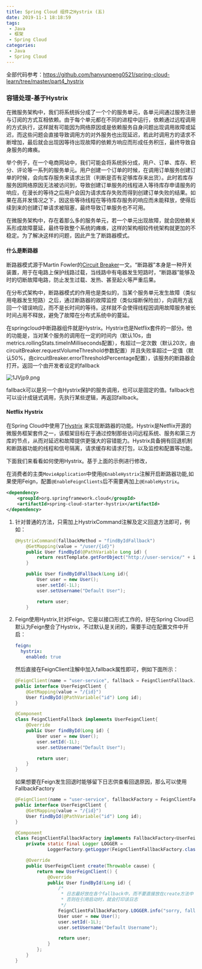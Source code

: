 ```yaml
---
title: Spring Cloud 组件之Hystrix (五)
date: 2019-11-1 18:18:59
tags:
 - Java 
 - 框架
 - Spring Cloud
categories:
 - Java
 - Spring Cloud
---
```


全部代码参考：<https://github.com/hanyunpeng0521/spring-cloud-learn/tree/master/part4_hystrix>

### 容错处理-基于Hystrix

在微服务架构中，我们将系统拆分成了一个个的服务单元，各单元间通过服务注册与订阅的方式互相依赖。由于每个单元都在不同的进程中运行，依赖通过远程调用的方式执行，这样就有可能因为网络原因或是依赖服务自身问题出现调用故障或延迟，而这些问题会直接导致调用方的对外服务也出现延迟，若此时调用方的请求不断增加，最后就会出现因等待出现故障的依赖方响应而形成任务积压，最终导致自身服务的瘫痪。

<!--more-->

举个例子，在一个电商网站中，我们可能会将系统拆分成，用户、订单、库存、积分、评论等一系列的服务单元。用户创建一个订单的时候，在调用订单服务创建订单的时候，会向库存服务来请求出货（判断是否有足够库存来出货）。此时若库存服务因网络原因无法被访问到，导致创建订单服务的线程进入等待库存申请服务的响应，在漫长的等待之后用户会因为请求库存失败而得到创建订单失败的结果。如果在高并发情况之下，因这些等待线程在等待库存服务的响应而未能释放，使得后续到来的创建订单请求被阻塞，最终导致订单服务也不可用。

在微服务架构中，存在着那么多的服务单元，若一个单元出现故障，就会因依赖关系形成故障蔓延，最终导致整个系统的瘫痪，这样的架构相较传统架构就更加的不稳定。为了解决这样的问题，因此产生了断路器模式。

#### 什么是断路器

断路器模式源于Martin Fowler的[Circuit Breaker](http://martinfowler.com/bliki/CircuitBreaker.html)一文。“断路器”本身是一种开关装置，用于在电路上保护线路过载，当线路中有电器发生短路时，“断路器”能够及时的切断故障电路，防止发生过载、发热、甚至起火等严重后果。

在分布式架构中，断路器模式的作用也是类似的，当某个服务单元发生故障（类似用电器发生短路）之后，通过断路器的故障监控（类似熔断保险丝），向调用方返回一个错误响应，而不是长时间的等待。这样就不会使得线程因调用故障服务被长时间占用不释放，避免了故障在分布式系统中的蔓延。

在springcloud中断路器组件就是Hystrix。Hystrix也是Netflix套件的一部分。他的功能是，当对某个服务的调用在一定的时间内（默认10s，由metrics.rollingStats.timeInMilliseconds配置），有超过一定次数（默认20次，由circuitBreaker.requestVolumeThreshold参数配置）并且失败率超过一定值（默认50%，由circuitBreaker.errorThresholdPercentage配置），该服务的断路器会打开。返回一个由开发者设定的fallback

![1JVjp9.png](https://s2.ax1x.com/2020/02/01/1JVjp9.png)

fallback可以是另一个由Hystrix保护的服务调用，也可以是固定的值。fallback也可以设计成链式调用，先执行某些逻辑，再返回fallback。

#### Netflix Hystrix

在Spring Cloud中使用了[Hystrix](https://github.com/Netflix/Hystrix) 来实现断路器的功能。Hystrix是Netflix开源的微服务框架套件之一，该框架目标在于通过控制那些访问远程系统、服务和第三方库的节点，从而对延迟和故障提供更强大的容错能力。Hystrix具备拥有回退机制和断路器功能的线程和信号隔离，请求缓存和请求打包，以及监控和配置等功能。

下面我们来看看如何使用Hystrix。基于上面的示例进行修改，

在消费者的主类`MovieApplication`中使用`@EnableHystrix`注解开启断路器功能,如果使用Feign，配置`@EnableFeignClients`后不需要再加上`@EnableHystrix`。

```xml
<dependency>
    <groupId>org.springframework.cloud</groupId>
    <artifactId>spring-cloud-starter-hystrix</artifactId>
</dependency>
```

1. 针对普通的方法，只需加上HystrixCommand注解及定义回退方法即可，例如：

   ```java
   @HystrixCommand(fallbackMethod = "findByIdFallback")
       @GetMapping(value = "/user/{id}")
       public User findById(@PathVariable Long id) {
           return restTemplate.getForObject("http://user-service/" + id, User.class);
       }
   
       public User findByIdFallback(Long id){
           User user = new User();
           user.setId(-1L);
           user.setUsername("Default User");
   
           return user;
       }
   ```

2. Feign使用Hystrix,针对Feign，它是以接口形式工作的，好在Spring Cloud已默认为Feign整合了Hystrix，不过默认是关闭的，需要手动在配置文件中开启：

   ```yml
   feign:
     hystrix:
       enabled: true
   ```

   然后直接在FeignClient注解中加入fallback属性即可，例如下面所示：

   ```java
   @FeignClient(name = "user-service", fallback = FeignClientFallback.class)
   public interface UserFeignClient {
       @GetMapping(value = "/{id}")
       User findById(@PathVariable("id") Long id);
   }
   
   @Component
   class FeignClientFallback implements UserFeignClient{
       @Override
       public User findById(Long id) {
           User user = new User();
           user.setId(-1L);
           user.setUsername("Default User");
   
           return user;
       }
   }
   ```

   如果想要在Feign发生回退时能够留下日志供查看回退原因，那么可以使用FallbackFactory

   ```java
   @FeignClient(name = "user-service", fallbackFactory = FeignClientFallbackFactory.class)
   public interface UserFeignClient {
       @GetMapping(value = "/{id}")
       User findById(@PathVariable("id") Long id);
   }
   
   @Component
   class FeignClientFallbackFactory implements FallbackFactory<UserFeignClient> {
       private static final Logger LOGGER =
               LoggerFactory.getLogger(FeignClientFallbackFactory.class);
   
       @Override
       public UserFeignClient create(Throwable cause) {
           return new UserFeignClient() {
               @Override
               public User findById(Long id) {
                   /*
                    * 日志最好放在各个fallback中，而不要直接放在create方法中
                    * 否则在引用启动时，就会打印该日志
                    */
                   FeignClientFallbackFactory.LOGGER.info("sorry, fallback. reason was: ", cause);
                   User user = new User();
                   user.setId(-1L);
                   user.setUsername("Default Username");
   
                   return user;
               }
           };
       }
   }
   ```



